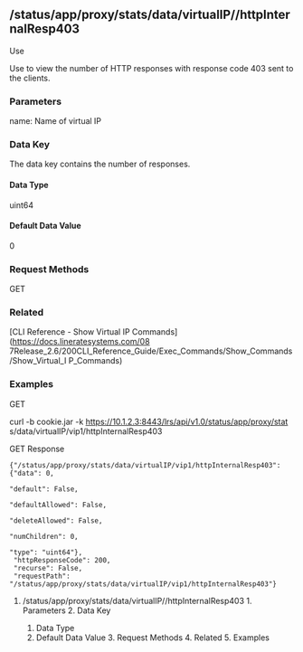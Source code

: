 ## /status/app/proxy/stats/data/virtualIP/<name>/httpInternalResp403

Use

Use to view the number of HTTP responses with response code 403 sent to the
clients.

### Parameters

name: Name of virtual IP

### Data Key

The data key contains the number of responses.

#### Data Type

uint64

#### Default Data Value

0

### Request Methods

GET

### Related

[CLI Reference - Show Virtual IP Commands](https://docs.lineratesystems.com/08
7Release_2.6/200CLI_Reference_Guide/Exec_Commands/Show_Commands/Show_Virtual_I
P_Commands)

### Examples

GET

curl -b cookie.jar -k https://10.1.2.3:8443/lrs/api/v1.0/status/app/proxy/stat
s/data/virtualIP/vip1/httpInternalResp403

GET Response

    
    {"/status/app/proxy/stats/data/virtualIP/vip1/httpInternalResp403": {"data": 0,
                                                                            "default": False,
                                                                            "defaultAllowed": False,
                                                                            "deleteAllowed": False,
                                                                            "numChildren": 0,
                                                                            "type": "uint64"},
     "httpResponseCode": 200,
     "recurse": False,
     "requestPath": "/status/app/proxy/stats/data/virtualIP/vip1/httpInternalResp403"}
    

  1. /status/app/proxy/stats/data/virtualIP/<name>/httpInternalResp403
    1. Parameters
    2. Data Key
      1. Data Type
      2. Default Data Value
    3. Request Methods
    4. Related
    5. Examples

